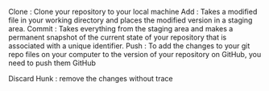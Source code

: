 Clone : Clone your repository to your local machine
Add : Takes a modified file in your working directory and places the modified version in a staging area.
Commit :  Takes everything from the staging area and makes a permanent snapshot of the current state of your repository that is associated with a unique identifier.
Push : To add the changes to your git repo files on your computer to the version of your repository on GitHub, you need to push them GitHub


Discard Hunk : remove the changes without trace